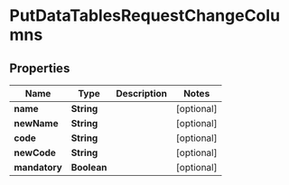 
# PutDataTablesRequestChangeColumns

## Properties
Name | Type | Description | Notes
------------ | ------------- | ------------- | -------------
**name** | **String** |  |  [optional]
**newName** | **String** |  |  [optional]
**code** | **String** |  |  [optional]
**newCode** | **String** |  |  [optional]
**mandatory** | **Boolean** |  |  [optional]



